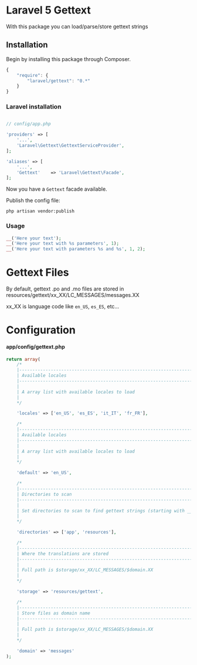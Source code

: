 # Laravel 5 Gettext

With this package you can load/parse/store gettext strings

## Installation

Begin by installing this package through Composer.

```js
{
    "require": {
        "laravel/gettext": "0.*"
    }
}
```

### Laravel installation

```php

// config/app.php

'providers' => [
    '...',
    'Laravel\Gettext\GettextServiceProvider',
];

'aliases' => [
    '...',
    'Gettext'    => 'Laravel\Gettext\Facade',
];
```

Now you have a ```Gettext``` facade available.

Publish the config file:

```
php artisan vendor:publish
```

### Usage

```php
__('Here your text');
__('Here your text with %s parameters', 1);
__('Here your text with parameters %s and %s', 1, 2);
```

# Gettext Files

By default, gettext .po and .mo files are stored in resources/gettext/xx_XX/LC_MESSAGES/messages.XX

xx_XX is language code like `en_US`, `es_ES`, etc...

# Configuration

#### app/config/gettext.php

```php
return array(
    /*
    |--------------------------------------------------------------------------
    | Available locales
    |--------------------------------------------------------------------------
    |
    | A array list with available locales to load
    |
    */

    'locales' => ['en_US', 'es_ES', 'it_IT', 'fr_FR'],

    /*
    |--------------------------------------------------------------------------
    | Available locales
    |--------------------------------------------------------------------------
    |
    | A array list with available locales to load
    |
    */

    'default' => 'en_US',

    /*
    |--------------------------------------------------------------------------
    | Directories to scan
    |--------------------------------------------------------------------------
    |
    | Set directories to scan to find gettext strings (starting with __)
    |
    */

    'directories' => ['app', 'resources'],

    /*
    |--------------------------------------------------------------------------
    | Where the translations are stored
    |--------------------------------------------------------------------------
    |
    | Full path is $storage/xx_XX/LC_MESSAGES/$domain.XX
    |
    */

    'storage' => 'resources/gettext',

    /*
    |--------------------------------------------------------------------------
    | Store files as domain name
    |--------------------------------------------------------------------------
    |
    | Full path is $storage/xx_XX/LC_MESSAGES/$domain.XX
    |
    */

    'domain' => 'messages'
);
```
